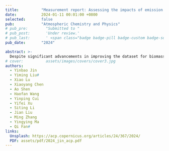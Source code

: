 ```yaml
---
title:          "Measurement report: Assessing the impacts of emission uncertainty on aerosol optical properties and radiative forcing from biomass burning in peninsular Southeast Asia"
date:           2024-01-11 00:01:00 +0800
selected:       false
pub:            "Atmospheric Chemistry and Physics"
# pub_pre:        "Submitted to "
# pub_post:       'Under review.'
# pub_last:       ' <span class="badge badge-pill badge-custom badge-success">Spotlight</span>'
pub_date:       "2024"

abstract: >-
  Despite significant advancements in improving the dataset for biomass burning (BB) emissions over the past few decades, uncertainties persist in BB aerosol emissions, impeding the accurate assessment of simulated aerosol optical properties (AOPs) and direct radiative forcing (DRF) during wildfire events in global and regional models. This study assessed AOPs (including aerosol optical depth (AOD), aerosol absorption optical depth (AAOD), and aerosol extinction coefficients (AECs)) and DRF using eight independent BB emission inventories applied to the Weather Research and Forecasting model coupled with Chemistry (WRF-Chem) during the BB period (March 2019) in peninsular Southeast Asia (PSEA), where the eight BB emission inventories were the Global Fire Emissions Database version 4.1s (GFED), Fire INventory from NCAR version 1.5 (FINN1.5), the Fire Inventory from NCAR version 2.5 MOS (MODIS fire detections; FINN2.5 MOS), the Fire Inventory from NCAR version 2.5 MOSVIS (MODIS + VIIRS fire detections; FINN2.5 MOSVIS), Global Fire Assimilation System version 1.2s (GFAS), Fire Energetics and Emissions Research version 1.0 (FEER), Quick Fire Emissions Dataset version 2.5 release 1 (QFED), and Integrated Monitoring and Modelling System for Wildland FIRES project version 2.0 (IS4FIRES), respectively. The results show that in the PSEA region, organic carbon (OC) emissions in the eight BB emission inventories differ by a factor of about 9 (0.295–2.533 Tg M−1), with 1.09 ± 0.83 Tg M−1 and a coefficient of variation (CV) of 76 %. High-concentration OC emissions occurred primarily in savanna and agricultural fires. The OC emissions from the GFED and GFAS are significantly lower than the other inventories. The OC emissions in FINN2.5 MOSVIS are approximately twice as high as those in FINN1.5. Sensitivity analysis of AOD simulated by WRF-Chem to different BB emission datasets indicated that the FINN scenarios (v1.5 and 2.5) significantly overestimate AOD compared to observation (VIIRS), while the other inventories underestimate AOD in the high-AOD (HAOD; AOD > 1) regions range from 15–22.5∘ N, 97–110∘ E. Among the eight schemes, IS4FIRES and FINN1.5 performed better in terms of AOD simulation consistency and bias in the HAOD region when compared to AERONET sites. The AAOD in WRF-Chem during the PSEA wildfire period was assessed, using satellite observations (TROPOMI) and AERONET data, and it was found that the AAOD simulated with different BB schemes did not perform as well as the AOD. The significant overestimation of AAOD by FINN (v1.5 and 2.5), FEER, and IS4FIRES schemes in the HAOD region, with the largest overestimation for FINN2.5 MOSVIS. FINN1.5 schemes performed better in representing AAOD at AERONET sites within the HAOD region. The simulated AOD and AAOD from FINN2.5 MOSVIS always show the best correlation with the observations. AECs simulated by WRF-Chem with all the eight BB schemes trends were consistent with CALIPSO in the vertical direction (0.5 to 4 km), demonstrating the efficacy of the smoke plume rise model used in WRF-Chem to simulate smoke plume heights. However, the FINN (v1.5 and 2.5) schemes overestimated AECs, while the other schemes underestimated it. In the HAOD region, BB aerosols exhibited a daytime shortwave radiative forcing of −32.60 ± 24.50 W m−2 at the surface, positive forcing (1.70 ± 1.40 W m−2) in the atmosphere, and negative forcing (−30.89 ± 23.6 W m−2) at the top of the atmosphere. Based on the analysis, FINN1.5 and IS4FIRES are recommended for accurately assessing the impact of BB on air quality and climate in the PSEA region.
# cover:          assets/images/covers/cover3.jpg
authors:
  - Yinbao Jin
  - Yiming Liu#
  - Xiao Lu
  - Xiaoyang Chen
  - Ao Shen
  - Haofan Wang
  - Yinping Cui
  - Yifei Xu
  - Siting Li
  - Jian Liu
  - Ming Zhang
  - Yingying Ma
  - Qi Fan#
links:
  Unsplash: https://acp.copernicus.org/articles/24/367/2024/
  PDF: assets/pdf/2024_jin_acp.pdf
---
```

